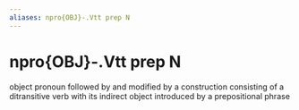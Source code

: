 ```yaml
---
aliases: npro{OBJ}-.Vtt prep N
---
```

# npro{OBJ}-.Vtt prep N

object pronoun followed by and modified by a construction  consisting of a ditransitive verb with its indirect object introduced by a prepositional phrase